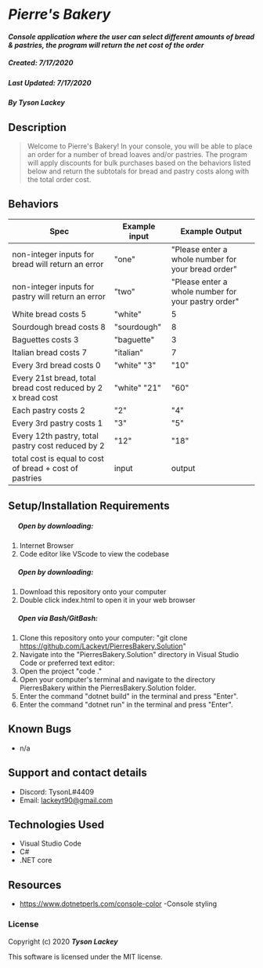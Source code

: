 #  _Pierre's Bakery_

#### _Console application where the user can select different amounts of bread & pastries, the program will return the net cost of the order_
##### __Created:__ 7/17/2020
##### __Last Updated:__ 7/17/2020 
##### By _**Tyson Lackey**_  


## Description

> Welcome to Pierre's Bakery! In your console, you will be able to place an order for a number of bread loaves and/or pastries. The program will apply discounts for bulk purchases based on the behaviors listed below and return the subtotals for bread and pastry costs along with the total order cost.

## Behaviors

| Spec| Example input | Example Output
| ----------- | ----------- | ----------- |
| non-integer inputs for bread will return an error | "one" | "Please enter a whole number for your bread order" |
| non-integer inputs for pastry will return an error | "two" | "Please enter a whole number for your pastry order" |
| White bread costs 5 | "white" | 5 |
| Sourdough bread costs 8 | "sourdough" | 8 |
| Baguettes costs 3 | "baguette" | 3 |
| Italian bread costs 7 | "italian" | 7 |
| Every 3rd bread costs 0 | "white" "3" | "10" |
| Every 21st bread, total bread cost reduced by 2 x bread cost | "white" "21" | "60" |
| Each pastry costs 2 | "2" | "4" |
| Every 3rd pastry costs 1 | "3" | "5" |
| Every 12th pastry, total pastry cost reduced by 2 | "12" | "18" |
| total cost is equal to cost of bread + cost of pastries | input | output |


## Setup/Installation Requirements

##### &nbsp;&nbsp;&nbsp;&nbsp;&nbsp;&nbsp;Open by downloading:
1. Internet Browser
2. Code editor like VScode to view the codebase

##### &nbsp;&nbsp;&nbsp;&nbsp;&nbsp;&nbsp;Open by downloading:

1. Download this repository onto your computer
2. Double click index.html to open it in your web browser

##### &nbsp;&nbsp;&nbsp;&nbsp;&nbsp;&nbsp;Open via Bash/GitBash:

1. Clone this repository onto your computer:
    "git clone https://github.com/Lackeyt/PierresBakery.Solution"
2. Navigate into the "PierresBakery.Solution" directory in Visual Studio Code or preferred text editor:
3. Open the project
    "code ."
4. Open your computer's terminal and navigate to the directory PierresBakery within the PierresBakery.Solution folder.
5. Enter the command "dotnet build" in the terminal and press "Enter".
6. Enter the command "dotnet run" in the terminal and press "Enter".

## Known Bugs

* n/a

## Support and contact details

* Discord: TysonL#4409
* Email: lackeyt90@gmail.com


## Technologies Used

* Visual Studio Code
* C#
* .NET core

## Resources

* https://www.dotnetperls.com/console-color  -Console styling

### License

Copyright (c) 2020 **_Tyson Lackey_**

This software is licensed under the MIT license.